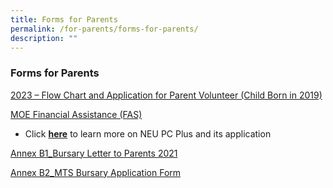 ```yaml
---
title: Forms for Parents
permalink: /for-parents/forms-for-parents/
description: ""
---
```

### Forms for Parents

[2023 – Flow Chart and Application for Parent Volunteer (Child Born in 2019)](/files/For%20Parents/Forms%20for%20Parents/2023%20-%20%20flow%20chart%20for%20parent%20volunteer%20%20(child%20born%20in%202019).pdf)


[MOE Financial Assistance (FAS)](https://www.moe.gov.sg/financial-matters/financial-assistance)

* Click [**here**](https://www.imda.gov.sg/neupc) to learn more on NEU PC Plus and its application

[Annex B1_Bursary Letter to Parents 2021](/files/Bursary%20Letter%20to%20Parents%202021.pdf)

[Annex B2_MTS Bursary Application Form](/files/MTS%20Bursary%20Application%20Form.pdf)